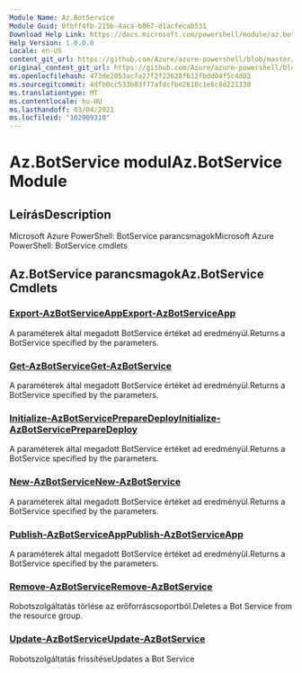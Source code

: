 ```yaml
---
Module Name: Az.BotService
Module Guid: 0fbff4fb-215b-4aca-b867-d1acfecab531
Download Help Link: https://docs.microsoft.com/powershell/module/az.botservice
Help Version: 1.0.0.0
Locale: en-US
content_git_url: https://github.com/Azure/azure-powershell/blob/master/src/BotService/help/Az.BotService.md
original_content_git_url: https://github.com/Azure/azure-powershell/blob/master/src/BotService/help/Az.BotService.md
ms.openlocfilehash: 473de2053acfa27f2f22628f612fbdd04f5c4d02
ms.sourcegitcommit: 4dfb0cc533b83f77afdcfbe2618c1e6c8d221330
ms.translationtype: MT
ms.contentlocale: hu-HU
ms.lasthandoff: 03/04/2021
ms.locfileid: "102009318"
---
```

# <span data-ttu-id="edd8b-101">Az.BotService modul</span><span class="sxs-lookup"><span data-stu-id="edd8b-101">Az.BotService Module</span></span>
## <span data-ttu-id="edd8b-102">Leírás</span><span class="sxs-lookup"><span data-stu-id="edd8b-102">Description</span></span>
<span data-ttu-id="edd8b-103">Microsoft Azure PowerShell: BotService parancsmagok</span><span class="sxs-lookup"><span data-stu-id="edd8b-103">Microsoft Azure PowerShell: BotService cmdlets</span></span>

## <span data-ttu-id="edd8b-104">Az.BotService parancsmagok</span><span class="sxs-lookup"><span data-stu-id="edd8b-104">Az.BotService Cmdlets</span></span>
### [<span data-ttu-id="edd8b-105">Export-AzBotServiceApp</span><span class="sxs-lookup"><span data-stu-id="edd8b-105">Export-AzBotServiceApp</span></span>](Export-AzBotServiceApp.md)
<span data-ttu-id="edd8b-106">A paraméterek által megadott BotService értéket ad eredményül.</span><span class="sxs-lookup"><span data-stu-id="edd8b-106">Returns a BotService specified by the parameters.</span></span>

### [<span data-ttu-id="edd8b-107">Get-AzBotService</span><span class="sxs-lookup"><span data-stu-id="edd8b-107">Get-AzBotService</span></span>](Get-AzBotService.md)
<span data-ttu-id="edd8b-108">A paraméterek által megadott BotService értéket ad eredményül.</span><span class="sxs-lookup"><span data-stu-id="edd8b-108">Returns a BotService specified by the parameters.</span></span>

### [<span data-ttu-id="edd8b-109">Initialize-AzBotServicePrepareDeploy</span><span class="sxs-lookup"><span data-stu-id="edd8b-109">Initialize-AzBotServicePrepareDeploy</span></span>](Initialize-AzBotServicePrepareDeploy.md)
<span data-ttu-id="edd8b-110">A paraméterek által megadott BotService értéket ad eredményül.</span><span class="sxs-lookup"><span data-stu-id="edd8b-110">Returns a BotService specified by the parameters.</span></span>

### [<span data-ttu-id="edd8b-111">New-AzBotService</span><span class="sxs-lookup"><span data-stu-id="edd8b-111">New-AzBotService</span></span>](New-AzBotService.md)
<span data-ttu-id="edd8b-112">A paraméterek által megadott BotService értéket ad eredményül.</span><span class="sxs-lookup"><span data-stu-id="edd8b-112">Returns a BotService specified by the parameters.</span></span>

### [<span data-ttu-id="edd8b-113">Publish-AzBotServiceApp</span><span class="sxs-lookup"><span data-stu-id="edd8b-113">Publish-AzBotServiceApp</span></span>](Publish-AzBotServiceApp.md)
<span data-ttu-id="edd8b-114">A paraméterek által megadott BotService értéket ad eredményül.</span><span class="sxs-lookup"><span data-stu-id="edd8b-114">Returns a BotService specified by the parameters.</span></span>

### [<span data-ttu-id="edd8b-115">Remove-AzBotService</span><span class="sxs-lookup"><span data-stu-id="edd8b-115">Remove-AzBotService</span></span>](Remove-AzBotService.md)
<span data-ttu-id="edd8b-116">Robotszolgáltatás törlése az erőforráscsoportból.</span><span class="sxs-lookup"><span data-stu-id="edd8b-116">Deletes a Bot Service from the resource group.</span></span>

### [<span data-ttu-id="edd8b-117">Update-AzBotService</span><span class="sxs-lookup"><span data-stu-id="edd8b-117">Update-AzBotService</span></span>](Update-AzBotService.md)
<span data-ttu-id="edd8b-118">Robotszolgáltatás frissítése</span><span class="sxs-lookup"><span data-stu-id="edd8b-118">Updates a Bot Service</span></span>

